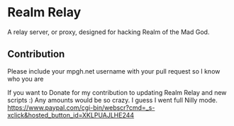 Realm Relay
===========

A relay server, or proxy, designed for hacking Realm of the Mad God.

Contribution
------------
Please include your mpgh.net username with your pull request so I know who you are

If you want to Donate for my contribution to updating Realm Relay and new scripts :)
Any amounts would be so crazy. I guess I went full Nilly mode.
https://www.paypal.com/cgi-bin/webscr?cmd=_s-xclick&hosted_button_id=XKLPUAJLHE244
